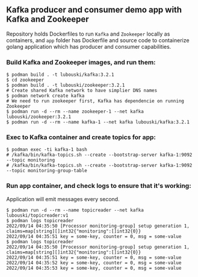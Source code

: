 ## Kafka producer and consumer demo app with Kafka and Zookeeper
Repository holds Dockerfiles to run `Kafka` and `Zookeeper` locally as containers, and `app` folder has Dockerfile and source code to containerize golang application which has producer and consumer capabilities. 
### Build Kafka and Zookeeper images, and run them:
```
$ podman build . -t lubouski/kafka:3.2.1
$ cd zookeeper
$ podman build . -t lubouski/zookeeper:3.2.1
# Create shared Kafka network to have simplier DNS names
$ podman network create kafka
# We need to run zookeeper first, Kafka has dependencie on running Zookeeper
$ podman run -d --rm --name zookeeper-1 --net kafka lubouski/zookeeper:3.2.1
$ podman run -d --rm --name kafka-1 --net kafka lubouski/kafka:3.2.1
```
### Exec to Kafka container and create topics for app:
```
$ podman exec -ti kafka-1 bash
# /kafka/bin/kafka-topics.sh --create --bootstrap-server kafka-1:9092 --topic monitoring
# /kafka/bin/kafka-topics.sh --create --bootstrap-server kafka-1:9092 --topic monitoring-group-table
```
### Run app container, and check logs to ensure that it's working:
Application will emit messages every second.
```
$ podman run -d --rm --name topicreader --net kafka lubouski/topicreader:v1
$ podman logs topicreader                                                                                                                                                  
2022/09/14 04:35:50 [Processor monitoring-group] setup generation 1, claims=map[string][]int32{"monitoring":[]int32{0}}
2022/09/14 04:35:51 key = some-key, counter = 0, msg = some-value
$ podman logs topicreader                                                                                                                                                 
2022/09/14 04:35:50 [Processor monitoring-group] setup generation 1, claims=map[string][]int32{"monitoring":[]int32{0}}
2022/09/14 04:35:51 key = some-key, counter = 0, msg = some-value
2022/09/14 04:35:52 key = some-key, counter = 0, msg = some-value
2022/09/14 04:35:53 key = some-key, counter = 0, msg = some-value
``` 
